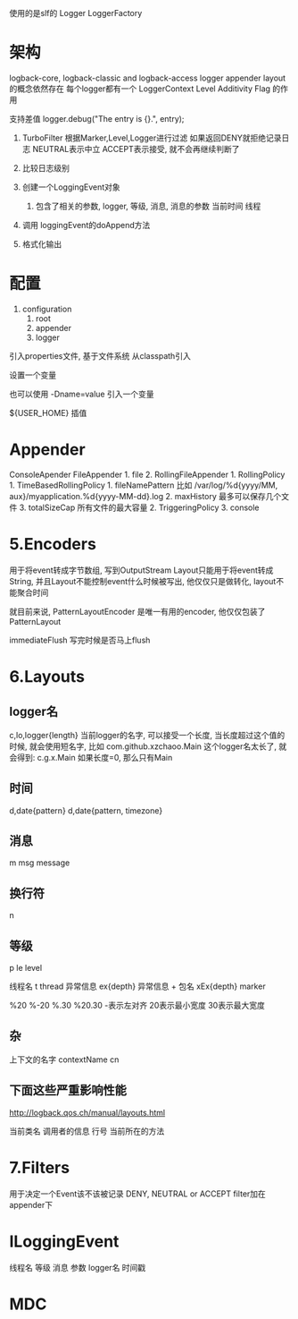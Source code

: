 使用的是slf的
Logger
LoggerFactory

# 架构 #
logback-core, logback-classic and logback-access
logger appender layout 的概念依然存在
每个logger都有一个 LoggerContext
Level
Additivity Flag 的作用

支持差值
logger.debug("The entry is {}.", entry);

1. TurboFilter
根据Marker,Level,Logger进行过滤
如果返回DENY就拒绝记录日志
NEUTRAL表示中立
ACCEPT表示接受, 就不会再继续判断了

2. 比较日志级别
3. 创建一个LoggingEvent对象
	1. 包含了相关的参数, logger, 等级, 消息, 消息的参数 当前时间 线程
4. 调用 loggingEvent的doAppend方法
5. 格式化输出


# 配置 #
1. configuration
	1. root
	2. appender
	3. logger


 <property file="src/main/java/chapters/configuration/variables1.properties" />引入properties文件, 基于文件系统
<property resource="resource1.properties" /> 从classpath引入


<property name="USER_HOME" value="/home/sebastien" />
设置一个变量

也可以使用 -Dname=value 引入一个变量

${USER_HOME} 插值

# Appender #
ConsoleApender
FileAppender
	1. file
	2. RollingFileAppender
		1. RollingPolicy
			1. TimeBasedRollingPolicy
				1. fileNamePattern 比如 /var/log/%d{yyyy/MM, aux}/myapplication.%d{yyyy-MM-dd}.log
				2. maxHistory 最多可以保存几个文件
				3. totalSizeCap 所有文件的最大容量
		2. TriggeringPolicy
	3. console

# 5.Encoders #
用于将event转成字节数组, 写到OutputStream
Layout只能用于将event转成String, 并且Layout不能控制event什么时候被写出, 他仅仅只是做转化, layout不能聚合时间

就目前来说, PatternLayoutEncoder 是唯一有用的encoder, 他仅仅包装了PatternLayout

immediateFlush 写完时候是否马上flush

# 6.Layouts #

## logger名 ##
c,lo,logger{length}
当前logger的名字, 可以接受一个长度, 当长度超过这个值的时候, 就会使用短名字, 比如
com.github.xzchaoo.Main 这个logger名太长了, 就会得到:
c.g.x.Main
如果长度=0, 那么只有Main

## 时间 ##
d,date{pattern}
d,date{pattern, timezone}

## 消息 ##
m msg message

## 换行符 ##
n

## 等级 ##
p le level

线程名 t thread
异常信息 ex{depth}
异常信息 + 包名 xEx{depth}
marker

%20
%-20
%.30
%20.30
-表示左对齐 20表示最小宽度 30表示最大宽度



## 杂 ##
上下文的名字 contextName cn


## 下面这些严重影响性能 ##
http://logback.qos.ch/manual/layouts.html

当前类名
调用者的信息
行号
当前所在的方法

# 7.Filters #
用于决定一个Event该不该被记录
DENY, NEUTRAL or ACCEPT
filter加在appender下




# ILoggingEvent  #
线程名 等级 消息 参数 logger名 时间戳

# MDC #